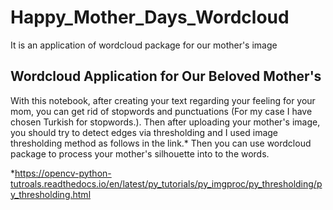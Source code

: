 # Happy_Mother_Days_Wordcloud
It is an application of wordcloud package for our mother's image

## Wordcloud Application for Our Beloved Mother's
With this notebook, after creating your text regarding your feeling for your mom, you can get rid of stopwords and punctuations (For my case I have chosen Turkish for stopwords.). Then after uploading your mother's image, you should try to detect edges via thresholding and I used image thresholding method as follows in the link.*
Then you can use wordcloud package to process your mother's silhouette into to the words.


*https://opencv-python-tutroals.readthedocs.io/en/latest/py_tutorials/py_imgproc/py_thresholding/py_thresholding.html
